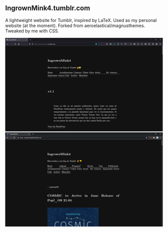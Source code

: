 ## IngrownMink4.tumblr.com
A lightweight website for Tumblr, inspired by LaTeX. Used as my personal website (at the moment). Forked from aeroelastical/magnusthemes. Tweaked by me with CSS.

![ingrownmink4.tumblr.com](firefox_CsYwsVHvyW.png)
![ingrownmink4.tumblr.com](chrome_0kK4Ks0k3I.png)

